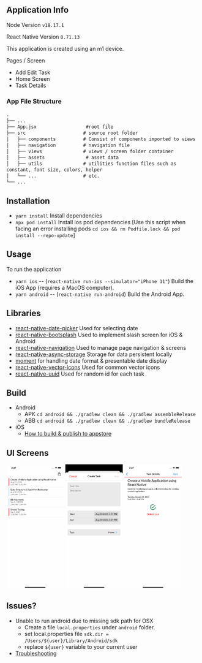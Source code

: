 ## Application Info

Node Version `v18.17.1`

React Native Version `0.71.13`

This application is created using an m1 device.

Pages / Screen
- Add Edit Task
- Home Screen
- Task Details

### App File Structure

    
    .
    ├── ...
    ├── App.jsx                  #root file
    ├── src                     # source root folder
    │   ├── components          # Consist of components imported to views
    │   ├── navigation          # navigation file
    │   ├── views               # views / screen folder container
    │   ├── assets               # asset data
    │   ├── utils               # utilities function files such as constant, font size, colors, helper 
    │   └── ...                 # etc.
    └── ...


## Installation
- `yarn install` Install dependencies
- `npx pod install` Install ios pod dependencies [Use this script when facing an error installing pods `cd ios && rm Podfile.lock && pod install --repo-update`]

## Usage

To run the application
- `yarn ios` -- (`react-native run-ios --simulator="iPhone 11"`) Build the iOS App (requires a MacOS computer).
- `yarn android` -- (`react-native run-android`) Build the Android App.

## Libraries
- [react-native-date-picker](https://github.com/henninghall/react-native-date-picker) Used for selecting date
- [react-native-bootsplash](https://github.com/zoontek/react-native-bootsplash) Used to implement slash screen for iOS & Android
- [react-native-navigation](https://reactnavigation.org/docs/getting-started/) Used to manage page navigation & screens
- [react-native-async-storage](https://github.com/react-native-async-storage/async-storage) Storage for data persistent locally
- [moment](https://momentjs.com/docs/) for handling date format & presentable date display
- [react-native-vector-icons](https://github.com/oblador/react-native-vector-icons) Used for common vector icons
- [react-native-uuid](https://github.com/eugenehp/react-native-uuid) Used for random id for each task


## Build

- Android
    - APK
        `cd android && ./gradlew clean && ./gradlew assembleRelease`
    - ABB
        `cd android && ./gradlew clean && ./gradlew bundleRelease`
- iOS
    - [How to build & publish to appstore](https://reactnative.dev/docs/publishing-to-app-store)

## UI Screens
<p float="left">
    <img src="/screenshots/home.png" width="150"/>
    <img src="/screenshots/create-task.png" width="150"/> 
    <img src="/screenshots/details.png" width="150"/> 
</p>


## Issues?

- Unable to run android due to missing sdk path for OSX
    - Create a file `local.properties` under `android` folder.
    - set local.properties file `sdk.dir = /Users/${user}/Library/Android/sdk`
    - replace `${user}` variable to your current user
- [Troubleshooting](https://reactnative.dev/docs/troubleshooting)